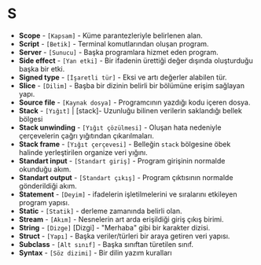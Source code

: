 # **S**

* **Scope** - `[Kapsam]` - Küme parantezleriyle belirlenen alan.
* **Script** - `[Betik]` - Terminal komutlarından oluşan program.
* **Server** - `[Sunucu]` - Başka programlara hizmet eden program.
* **Side effect** - `[Yan etki]` - Bir ifadenin ürettiği değer dışında oluşturduğu başka bir etki.
* **Signed type** - `[İşaretli tür]` - Eksi ve artı değerler alabilen tür.
* **Slice** - `[Dilim]` - Başba bir dizinin belirli bir bölümüne erişim sağlayan yapı.
* **Source file** - `[Kaynak dosya]` - Programcının yazdığı kodu içeren dosya.
* **Stack** - `[Yığıt]` | [stack]- Uzunluğu bilinen verilerin saklandığı bellek bölgesi
* **Stack unwinding** - `[Yığıt çözülmesi]` - Oluşan hata nedeniyle çerçevelerin çağrı yığıtından çıkarılmaları.
* **Stack frame** - `[Yığıt çerçevesi]` - Belleğin `stack` bölgesine öbek halinde yerleştirilen organize veri yığını.
* **Standart input** - `[Standart giriş]` - Program girişinin normalde okunduğu akım.
* **Standart output** - `[Standart çıkış]` - Program çıktısının normalde gönderildiği akım.
* **Statement** - `[Deyim]` - ifadelerin işletilmelerini ve sıralarını etkileyen program yapısı.
* **Static** - `[Statik]` - derleme zamanında belirli olan.
* **Stream** - `[Akım]` - Nesnelerin art arda erişildiği giriş çıkış birimi.
* **String** - `[Dizge]` [Dizgi] - "Merhaba" gibi bir karakter dizisi.
* **Struct** - `[Yapı]` - Başka veriler/türleri bir araya getiren veri yapısı.
* **Subclass** - `[Alt sınıf]` - Başka sınıftan türetilen sınıf.
* **Syntax** - `[Söz dizimi]` - Bir dilin yazım kuralları

